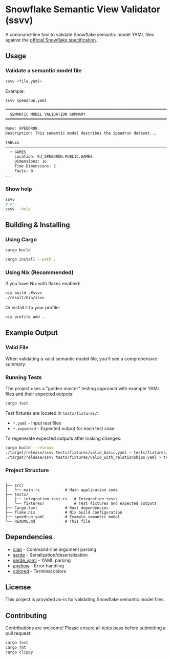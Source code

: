 # Snowflake Semantic View Validator (ssvv)

A command-line tool to validate Snowflake semantic model YAML files against the [official Snowflake specification](https://docs.snowflake.com/en/user-guide/snowflake-cortex/cortex-analyst/semantic-model-spec).

## Usage

### Validate a semantic model file

```bash
ssvv <file.yaml>
```

Example:

```bash
ssvv speedrun.yaml

════════════════════════════════════════════════════════════════════════════════
  SEMANTIC MODEL VALIDATION SUMMARY
════════════════════════════════════════════════════════════════════════════════

Name: SPEEDRUN
Description: This semantic model describes the Speedrun dataset...

TABLES
────────────────────────────────────────────────────────────────────────────────
  • GAMES
    Location: KJ_SPEEDRUN.PUBLIC.GAMES
    Dimensions: 16
    Time Dimensions: 2
    Facts: 0
...
```

### Show help

```bash
ssvv
# or
ssvv --help
```

## Building & Installing

### Using Cargo

```bash
cargo build

cargo install --path .
```

### Using Nix (Recommended)

If you have Nix with flakes enabled:

```bash
nix build .#ssvv
./result/bin/ssvv
```

Or install it to your profile:

```bash
nix profile add .
```

## Example Output

### Valid File

When validating a valid semantic model file, you'll see a comprehensive summary:


### Running Tests

The project uses a "golden master" testing approach with example YAML files and their expected outputs:

```bash
cargo test
```

Test fixtures are located in `tests/fixtures/`:
- `*.yaml` - Input test files
- `*.expected` - Expected output for each test case

To regenerate expected outputs after making changes:

```bash
cargo build --release
./target/release/ssvv tests/fixtures/valid_basic.yaml > tests/fixtures/valid_basic.expected
./target/release/ssvv tests/fixtures/valid_with_relationships.yaml > tests/fixtures/valid_with_relationships.expected
```

### Project Structure

```
.
├── src/
│   └── main.rs           # Main application code
├── tests/
│   ├── integration_test.rs   # Integration tests
│   └── fixtures/             # Test fixtures and expected outputs
├── Cargo.toml            # Rust dependencies
├── flake.nix             # Nix build configuration
├── speedrun.yaml         # Example semantic model
└── README.md             # This file
```

## Dependencies

- [clap](https://crates.io/crates/clap) - Command-line argument parsing
- [serde](https://crates.io/crates/serde) - Serialization/deserialization
- [serde_yaml](https://crates.io/crates/serde_yaml) - YAML parsing
- [anyhow](https://crates.io/crates/anyhow) - Error handling
- [colored](https://crates.io/crates/colored) - Terminal colors

## License

This project is provided as-is for validating Snowflake semantic model files.

## Contributing

Contributions are welcome! Please ensure all tests pass before submitting a pull request:

```bash
cargo test
cargo fmt
cargo clippy
```
